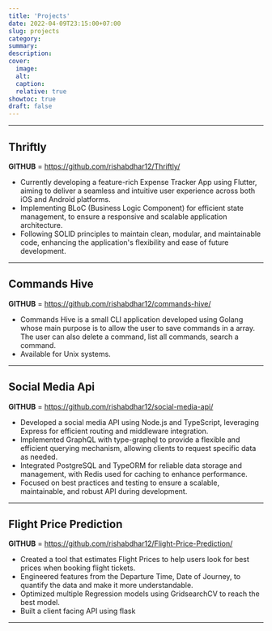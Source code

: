 ```yaml
---
title: 'Projects'
date: 2022-04-09T23:15:00+07:00
slug: projects
category:
summary:
description:
cover:
  image:
  alt:
  caption:
  relative: true
showtoc: true
draft: false
---
```


---

## Thriftly 

**GITHUB** = https://github.com/rishabdhar12/Thriftly/

- Currently developing a feature-rich Expense Tracker App using Flutter, aiming to deliver a seamless and intuitive user experience across both iOS and Android platforms.
- Implementing BLoC (Business Logic Component) for efficient state management, to ensure a responsive and scalable application architecture.
- Following SOLID principles to maintain clean, modular, and maintainable code, enhancing the application's flexibility and ease of future development.

---

## Commands Hive

**GITHUB** = https://github.com/rishabdhar12/commands-hive/

- Commands Hive is a small CLI application developed using Golang whose main purpose is to allow the user to save commands in a array. The user can also delete a command, list all commands, search a command.
- Available for Unix systems.

---

## Social Media Api

**GITHUB** = https://github.com/rishabdhar12/social-media-api/

- Developed a social media API using Node.js and TypeScript, leveraging Express for efficient routing and middleware integration.
- Implemented GraphQL with type-graphql to provide a flexible and efficient querying mechanism, allowing clients to request specific data as needed.
- Integrated PostgreSQL and TypeORM for reliable data storage and management, with Redis used for caching to enhance performance.
- Focused on best practices and testing to ensure a scalable, maintainable, and robust API during development.

---

## Flight Price Prediction

**GITHUB** = https://github.com/rishabdhar12/Flight-Price-Prediction/

- Created a tool that estimates Flight Prices to help users look for best prices when booking flight tickets.
- Engineered features from the Departure Time, Date of Journey, to quantify the data and make it more understandable.
- Optimized multiple Regression models using GridsearchCV to reach the best model.
- Built a client facing API using flask

---
